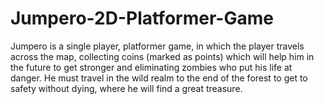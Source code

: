 # Jumpero-2D-Platformer-Game
Jumpero is a single player, platformer game, in which the player travels across the map, collecting coins (marked as points) which will help him in the future to get stronger and eliminating zombies who put his life at danger. He must travel in the wild realm to the end of the forest to get to safety without dying, where he will find a great treasure.
